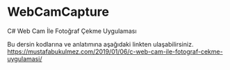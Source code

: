 # WebCamCapture
C# Web Cam İle Fotoğraf Çekme Uygulaması

Bu dersin kodlarına ve anlatımına aşağıdaki linkten ulaşabilirsiniz.
https://mustafabukulmez.com/2019/01/06/c-web-cam-ile-fotograf-cekme-uygulamasi/
